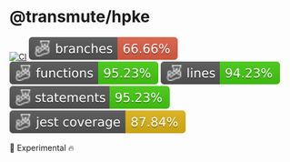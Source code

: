 # @transmute/hpke

[![CI](https://github.com/transmute-industries/hpke/actions/workflows/ci.yml/badge.svg)](https://github.com/transmute-industries/hpke/actions/workflows/ci.yml)
![Branches](./badges/coverage-branches.svg)
![Functions](./badges/coverage-functions.svg)
![Lines](./badges/coverage-lines.svg)
![Statements](./badges/coverage-statements.svg)
![Jest coverage](./badges/coverage-jest%20coverage.svg)

<!-- [![NPM](https://nodei.co/npm/@transmute/hpke.png?mini=true)](https://npmjs.org/package/@transmute/hpke) -->

🚧 Experimental 🔥
